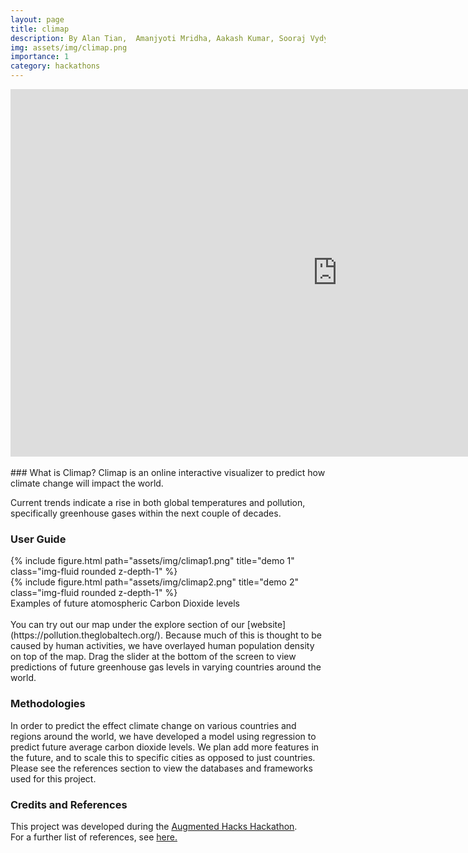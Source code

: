 ```yaml
---
layout: page
title: climap
description: By Alan Tian,  Amanjyoti Mridha, Aakash Kumar, Sooraj Vydyanathan
img: assets/img/climap.png
importance: 1
category: hackathons
---
```

<div class="row">
<iframe width="1045" height="588" src="https://www.youtube.com/embed/5diupKrQ3Uc" title="AugmentedHacks - Climap: An Interactive Map to Predict Future Trends in Climate Change" frameborder="0" allow="accelerometer; autoplay; clipboard-write; encrypted-media; gyroscope; picture-in-picture; web-share" allowfullscreen></iframe>
</div>
<br>
### What is Climap?
Climap is an online interactive visualizer to predict how climate change will impact the world.

Current trends indicate a rise in both global temperatures and pollution, specifically greenhouse gases within the next couple of decades.
<br>
### User Guide

<div class="row">
    <div class="col-sm mt-3 mt-md-0">
        {% include figure.html path="assets/img/climap1.png" title="demo 1" class="img-fluid rounded z-depth-1" %}
    </div>
    <div class="col-sm mt-3 mt-md-0">
        {% include figure.html path="assets/img/climap2.png" title="demo 2" class="img-fluid rounded z-depth-1" %}
    </div>
</div>
<div class="caption">
    Examples of future atomospheric Carbon Dioxide levels
</div>
<br>
You can try out our map under the explore section of our [website](https://pollution.theglobaltech.org/).
Because much of this is thought to be caused by human activities, we have overlayed human population density on top of the map.
Drag the slider at the bottom of the screen to view predictions of future greenhouse gas levels in varying countries around the world.
<br/>

### Methodologies
In order to predict the effect climate change on various countries and regions around the world, we have developed a model using regression to predict future average carbon dioxide levels. We plan add more features in the future, and to scale this to specific cities as opposed to just countries. Please see the references section to view the databases and frameworks used for this project.

### Credits and References
This project was developed during the [Augmented Hacks Hackathon](https://www.augmentedhacks.org/).
<br/>
For a further list of references, see [here.](https://github.com/alantian2018/Augmented_Hacks/blob/main/References.md)

